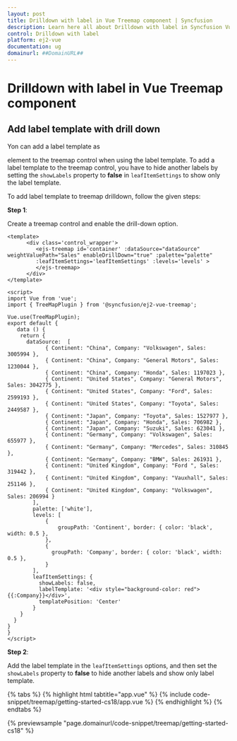 ```yaml
---
layout: post
title: Drilldown with label in Vue Treemap component | Syncfusion
description: Learn here all about Drilldown with label in Syncfusion Vue Treemap component of Syncfusion Essential JS 2 and more.
control: Drilldown with label 
platform: ej2-vue
documentation: ug
domainurl: ##DomainURL##
---
```


# Drilldown with label in Vue Treemap component

## Add label template with drill down

Yon can add a label template as <div> element to the treemap control when using the label template. To add a label template to the treemap control, you have to hide another labels by setting the `showLabels` property to **false** in `leafItemSettings` to show only the label template.

To add label template to treemap drilldown, follow the given steps:

**Step 1**:

Create a treemap control and enable the drill-down option.

```
<template>
      <div class='control_wrapper'>
         <ejs-treemap id='container' :dataSource="dataSource" weightValuePath="Sales" enableDrillDown="true" :palette="palette"
         :leafItemSettings='leafItemSettings' :levels='levels' >
         </ejs-treemap>
      </div>
</template>

<script>
import Vue from 'vue';
import { TreeMapPlugin } from '@syncfusion/ej2-vue-treemap';

Vue.use(TreeMapPlugin);
export default {
   data () {
    return {
      dataSource:  [
            { Continent: "China", Company: "Volkswagen", Sales: 3005994 },
            { Continent: "China", Company: "General Motors", Sales: 1230044 },
            { Continent: "China", Company: "Honda", Sales: 1197023 },
            { Continent: "United States", Company: "General Motors", Sales: 3042775 },
            { Continent: "United States", Company: "Ford", Sales: 2599193 },
            { Continent: "United States", Company: "Toyota", Sales: 2449587 },
            { Continent: "Japan", Company: "Toyota", Sales: 1527977 },
            { Continent: "Japan", Company: "Honda", Sales: 706982 },
            { Continent: "Japan", Company: "Suzuki", Sales: 623041 },
            { Continent: "Germany", Company: "Volkswagen", Sales: 655977 },
            { Continent: "Germany", Company: "Mercedes", Sales: 310845 },
            { Continent: "Germany", Company: "BMW", Sales: 261931 },
            { Continent: "United Kingdom", Company: "Ford ", Sales: 319442 },
            { Continent: "United Kingdom", Company: "Vauxhall", Sales: 251146 },
            { Continent: "United Kingdom", Company: "Volkswagen", Sales: 206994 }
        ],
        palette: ['white'],
        levels: [
            {
                groupPath: 'Continent', border: { color: 'black', width: 0.5 },
            },
            {
              groupPath: 'Company', border: { color: 'black', width: 0.5 },
            }
        ],
        leafItemSettings: {
          showLabels: false,
          labelTemplate: '<div style="background-color: red">{{:Company}}</div>',
          templatePosition: 'Center'
        }
    }
  }
}
}
</script>
```

**Step 2**:

Add the label template in the `leafItemSettings` options, and then set the `showLabels` property to **false** to hide another labels and show only label template.

{% tabs %}
{% highlight html tabtitle="app.vue" %}
{% include code-snippet/treemap/getting-started-cs18/app.vue %}
{% endhighlight %}
{% endtabs %}
        
{% previewsample "page.domainurl/code-snippet/treemap/getting-started-cs18" %}